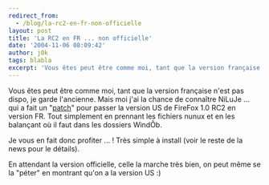```yaml
---
redirect_from:
  - /blog/la-rc2-en-fr-non-officielle
layout: post
title: 'La RC2 en FR ... non officielle'
date: '2004-11-06 08:09:42'
author: j0k
tags: blabla
excerpt: 'Vous êtes peut être comme moi, tant que la version française n''est pas dispo, je garde l''ancienne. Mais moi j''ai la chance de connaître NiLuJe ... qui a fait un "[patch](http://n1luj3.free.fr/nux/firefox-fr.zip)" pour passer la version US de FireFox 1.0 RC2 en version FR.    Tout simplement en prennant les fichiers nunux et en les balançant où il faut dans les      ...'
---
```


Vous êtes peut être comme moi, tant que la version française n'est pas dispo, je garde l'ancienne. Mais moi j'ai la chance de connaître NiLuJe ... qui a fait un "[patch](http://n1luj3.free.fr/nux/firefox-fr.zip)" pour passer la version US de FireFox 1.0 RC2 en version FR.    Tout simplement en prennant les fichiers nunux et en les balançant où il faut dans les dossiers WindÔb.

Je vous en fait donc profiter ... !   Très simple à install (voir le reste de la news pour le détails).

En attendant la version officielle, celle la marche très bien, on peut même se la "péter" en montrant qu'on a la version US :)
